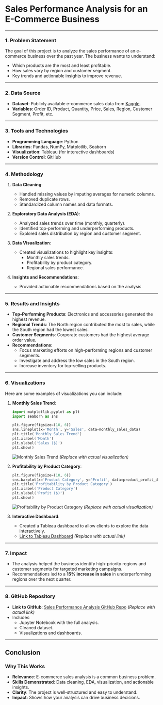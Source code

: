 # Sales Performance Analysis for an E-Commerce Business
---

### **1. Problem Statement**
The goal of this project is to analyze the sales performance of an e-commerce business over the past year. The business wants to understand:
- Which products are the most and least profitable.
- How sales vary by region and customer segment.
- Key trends and actionable insights to improve revenue.

---

### **2. Data Source**
[](images(10).jpeg)
- **Dataset**: Publicly available e-commerce sales data from [Kaggle](https://www.kaggle.com).
- **Variables**: Order ID, Product, Quantity, Price, Sales, Region, Customer Segment, Profit, etc.

---

### **3. Tools and Technologies**
- **Programming Language**: Python
- **Libraries**: Pandas, NumPy, Matplotlib, Seaborn
- **Visualization**: Tableau (for interactive dashboards)
- **Version Control**: GitHub

---

### **4. Methodology**
1. **Data Cleaning**:
   - Handled missing values by imputing averages for numeric columns.
   - Removed duplicate rows.
   - Standardized column names and data formats.

2. **Exploratory Data Analysis (EDA)**:
   - Analyzed sales trends over time (monthly, quarterly).
   - Identified top-performing and underperforming products.
   - Explored sales distribution by region and customer segment.

3. **Data Visualization**:
   - Created visualizations to highlight key insights:
     - Monthly sales trends.
     - Profitability by product category.
     - Regional sales performance.

4. **Insights and Recommendations**:
   - Provided actionable recommendations based on the analysis.

---

### **5. Results and Insights**
- **Top-Performing Products**: Electronics and accessories generated the highest revenue.
- **Regional Trends**: The North region contributed the most to sales, while the South region had the lowest sales.
- **Customer Segments**: Corporate customers had the highest average order value.
- **Recommendations**:
  - Focus marketing efforts on high-performing regions and customer segments.
  - Investigate and address the low sales in the South region.
  - Increase inventory for top-selling products.

---

### **6. Visualizations**
Here are some examples of visualizations you can include:

1. **Monthly Sales Trend**:
   ```python
   import matplotlib.pyplot as plt
   import seaborn as sns

   plt.figure(figsize=(10, 6))
   sns.lineplot(x='Month', y='Sales', data=monthly_sales_data)
   plt.title('Monthly Sales Trend')
   plt.xlabel('Month')
   plt.ylabel('Sales ($)')
   plt.show()
   ```
   ![Monthly Sales Trend](https://via.placeholder.com/600x400) *(Replace with actual visualization)*

2. **Profitability by Product Category**:
   ```python
   plt.figure(figsize=(10, 6))
   sns.barplot(x='Product Category', y='Profit', data=product_profit_data)
   plt.title('Profitability by Product Category')
   plt.xlabel('Product Category')
   plt.ylabel('Profit ($)')
   plt.show()
   ```
   ![Profitability by Product Category](https://via.placeholder.com/600x400) *(Replace with actual visualization)*

3. **Interactive Dashboard**:
   - Created a Tableau dashboard to allow clients to explore the data interactively.
   - [Link to Tableau Dashboard](#) *(Replace with actual link)*

---

### **7. Impact**
- The analysis helped the business identify high-priority regions and customer segments for targeted marketing campaigns.
- Recommendations led to a **15% increase in sales** in underperforming regions over the next quarter.

---

### **8. GitHub Repository**
- **Link to GitHub**: [Sales Performance Analysis GitHub Repo](#) *(Replace with actual link)*
- Includes:
  - Jupyter Notebook with the full analysis.
  - Cleaned dataset.
  - Visualizations and dashboards.

---

## Conclusion

### **Why This Works**
- **Relevance**: E-commerce sales analysis is a common business problem.
- **Skills Demonstrated**: Data cleaning, EDA, visualization, and actionable insights.
- **Clarity**: The project is well-structured and easy to understand.
- **Impact**: Shows how your analysis can drive business decisions.
